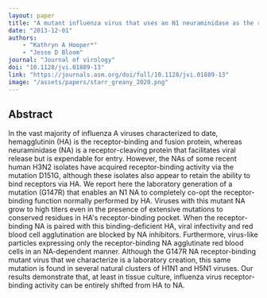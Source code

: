 ```yaml
---
layout: paper
title: "A mutant influenza virus that uses an N1 neuraminidase as the receptor-binding protein"
date: "2013-12-01"
authors: 
    - "Kathryn A Hooper*"
    - "Jesse D Bloom"
journal: "Journal of virology"
doi: "10.1128/jvi.01889-13"
link: "https://journals.asm.org/doi/full/10.1128/jvi.01889-13"
image: "/assets/papers/starr_greany_2020.png"
---
```


## Abstract

In the vast majority of influenza A viruses characterized to date, hemagglutinin (HA) is the receptor-binding and fusion protein, whereas neuraminidase (NA) is a receptor-cleaving protein that facilitates viral release but is expendable for entry. However, the NAs of some recent human H3N2 isolates have acquired receptor-binding activity via the mutation D151G, although these isolates also appear to retain the ability to bind receptors via HA. We report here the laboratory generation of a mutation (G147R) that enables an N1 NA to completely co-opt the receptor-binding function normally performed by HA. Viruses with this mutant NA grow to high titers even in the presence of extensive mutations to conserved residues in HA's receptor-binding pocket. When the receptor-binding NA is paired with this binding-deficient HA, viral infectivity and red blood cell agglutination are blocked by NA inhibitors. Furthermore, virus-like particles expressing only the receptor-binding NA agglutinate red blood cells in an NA-dependent manner. Although the G147R NA receptor-binding mutant virus that we characterize is a laboratory creation, this same mutation is found in several natural clusters of H1N1 and H5N1 viruses. Our results demonstrate that, at least in tissue culture, influenza virus receptor-binding activity can be entirely shifted from HA to NA.
